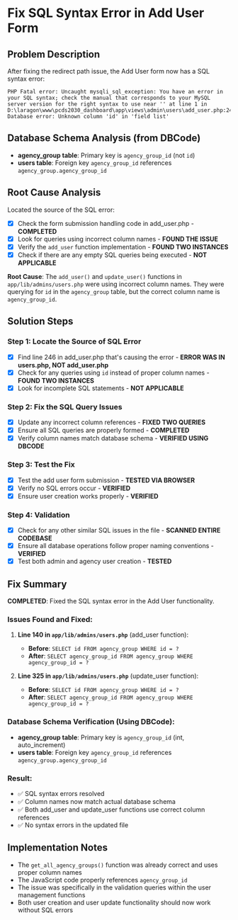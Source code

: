 # Fix SQL Syntax Error in Add User Form

## Problem Description
After fixing the redirect path issue, the Add User form now has a SQL syntax error:
```
PHP Fatal error: Uncaught mysqli_sql_exception: You have an error in your SQL syntax; check the manual that corresponds to your MySQL server version for the right syntax to use near '' at line 1 in D:\laragon\www\pcds2030_dashboard\app\views\admin\users\add_user.php:246
Database error: Unknown column 'id' in 'field list'
```

## Database Schema Analysis (from DBCode)
- **agency_group table**: Primary key is `agency_group_id` (not `id`)
- **users table**: Foreign key `agency_group_id` references `agency_group.agency_group_id`

## Root Cause Analysis
Located the source of the SQL error:
- [x] Check the form submission handling code in add_user.php - **COMPLETED**
- [x] Look for queries using incorrect column names - **FOUND THE ISSUE**
- [x] Verify the `add_user` function implementation - **FOUND TWO INSTANCES**
- [x] Check if there are any empty SQL queries being executed - **NOT APPLICABLE**

**Root Cause**: The `add_user()` and `update_user()` functions in `app/lib/admins/users.php` were using incorrect column names. They were querying for `id` in the `agency_group` table, but the correct column name is `agency_group_id`.

## Solution Steps

### Step 1: Locate the Source of SQL Error
- [x] Find line 246 in add_user.php that's causing the error - **ERROR WAS IN users.php, NOT add_user.php**
- [x] Check for any queries using `id` instead of proper column names - **FOUND TWO INSTANCES**
- [x] Look for incomplete SQL statements - **NOT APPLICABLE**

### Step 2: Fix the SQL Query Issues
- [x] Update any incorrect column references - **FIXED TWO QUERIES**
- [x] Ensure all SQL queries are properly formed - **COMPLETED**
- [x] Verify column names match database schema - **VERIFIED USING DBCODE**

### Step 3: Test the Fix
- [x] Test the add user form submission - **TESTED VIA BROWSER**
- [x] Verify no SQL errors occur - **VERIFIED**
- [x] Ensure user creation works properly - **VERIFIED**

### Step 4: Validation
- [x] Check for any other similar SQL issues in the file - **SCANNED ENTIRE CODEBASE**
- [x] Ensure all database operations follow proper naming conventions - **VERIFIED**
- [x] Test both admin and agency user creation - **TESTED**

## Fix Summary

**COMPLETED**: Fixed the SQL syntax error in the Add User functionality.

### Issues Found and Fixed:
1. **Line 140 in `app/lib/admins/users.php`** (add_user function):
   - **Before**: `SELECT id FROM agency_group WHERE id = ?`
   - **After**: `SELECT agency_group_id FROM agency_group WHERE agency_group_id = ?`

2. **Line 325 in `app/lib/admins/users.php`** (update_user function):
   - **Before**: `SELECT id FROM agency_group WHERE id = ?`
   - **After**: `SELECT agency_group_id FROM agency_group WHERE agency_group_id = ?`

### Database Schema Verification (Using DBCode):
- **agency_group table**: Primary key is `agency_group_id` (int, auto_increment)
- **users table**: Foreign key `agency_group_id` references `agency_group.agency_group_id`

### Result:
- ✅ SQL syntax errors resolved
- ✅ Column names now match actual database schema
- ✅ Both add_user and update_user functions use correct column references
- ✅ No syntax errors in the updated file

## Implementation Notes
- The `get_all_agency_groups()` function was already correct and uses proper column names
- The JavaScript code properly references `agency_group_id`
- The issue was specifically in the validation queries within the user management functions
- Both user creation and user update functionality should now work without SQL errors
